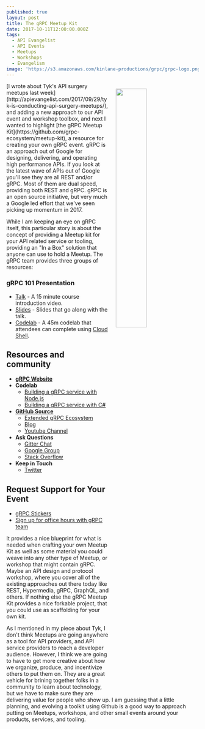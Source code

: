 ```yaml
---
published: true
layout: post
title: The gRPC Meetup Kit
date: 2017-10-11T12:00:00.000Z
tags:
  - API Evangelist
  - API Events
  - Meetups
  - Workshops
  - Evangelism
image: 'https://s3.amazonaws.com/kinlane-productions/grpc/grpc-logo.png'
---
```

<p><img src="https://s3.amazonaws.com/kinlane-productions/grpc/grpc-logo.png" align="right" width="40%" style="padding: 15px;" /></p>[I wrote about Tyk's API surgery meetups last week](http://apievangelist.com/2017/09/29/tyk-is-conducting-api-surgery-meetups/), and adding a new approach to our API event and workshop toolbox, and next I wanted to highlight [the gRPC Meetup Kit](https://github.com/grpc-ecosystem/meetup-kit), a resource for creating your own gRPC event. gRPC is an approach out of Google for designing, delivering, and operating high performance APIs. If you look at the latest wave of APIs out of Google you'll see they are all REST and/or gRPC. Most of them are dual speed, providing both REST and gRPC. gRPC is an open source initiative, but very much a Google led effort that we've seen picking up momentum in 2017.

While I am keeping an eye on gRPC itself, this particular story is about the concept of providing a Meetup kit for your API related service or tooling, providing an "In a Box" solution that anyone can use to hold a Meetup. The gRPC team provides three groups of resources:

### gRPC 101 Presentation
- [Talk](https://www.youtube.com/watch?v=UVsIfSfS6I4) - A 15 minute course introduction video.
- [Slides](https://docs.google.com/presentation/d/1dgI09a-_4dwBMLyqfwchvS6iXtbcISQPLAXL6gSYOcc/edit?usp=sharing) - Slides that go along with the talk.
- [Codelab](https://codelabs.developers.google.com/codelabs/cloud-grpc/index.html) - A 45m codelab that attendees can complete using [Cloud Shell](https://cloud.google.com/shell/).

## Resources and community
- [**gRPC Website**](http://www.grpc.io/)
- **Codelab**
	- [Building a gRPC service with Node.js](https://codelabs.developers.google.com/codelabs/cloud-grpc/index.html)
    - [Building a gRPC service with C#](https://codelabs.developers.google.com/codelabs/cloud-grpc-csharp/index.html)
- [**GitHub Source**](https://github.com/grpc)
	- [Extended gRPC Ecosystem](https://github.com/grpc-ecosystem)
    - [Blog](http://www.grpc.io/blog/)
    - [Youtube Channel](https://www.youtube.com/channel/UCrnk1HWelWnYtF78YZX80fg)    
- **Ask Questions**
	- [Gitter Chat](https://gitter.im/grpc/grpc)
    - [Google Group](https://groups.google.com/forum/#!forum/grpc-io)
    - [Stack Overflow](http://stackoverflow.com/tags/grpc/)
- **Keep in Touch**
	- [Twitter](https://twitter.com/grpcio)

## Request Support for Your Event
- [gRPC Stickers](https://goo.gl/forms/C3TCtFdobz4ippty2)
- [Sign up for office hours with gRPC team](https://goo.gl/forms/pvxNwWExr5ApbNst2)

It provides a nice blueprint for what is needed when crafting your own Meetup Kit as well as some material you could weave into any other type of Meetup, or workshop that might contain gRPC. Maybe an API design and protocol workshop, where you cover all of the existing approaches out there today like REST, Hypermedia, gRPC, GraphQL, and others. If nothing else the gRPC Meetup Kit provides a nice forkable project, that you could use as scaffolding for your own kit.

As I mentioned in my piece about Tyk, I don't think Meetups are going anywhere as a tool for API providers, and API service providers to reach a developer audience. However, I think we are going to have to get more creative about how we organize, produce, and incentivize others to put them on. They are a great vehicle for brining together folks in a community to learn about technology, but we have to make sure they are delivering value for people who show up. I am guessing that a little planning, and evolving a toolkit using Github is a good way to approach putting on Meetups, workshops, and other small events around your products, services, and tooling.
